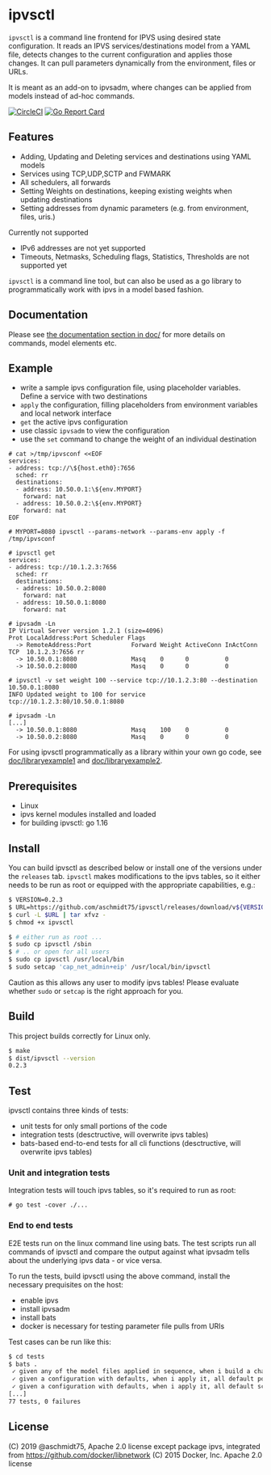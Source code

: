 # ipvsctl

`ipvsctl` is a command line frontend for IPVS using desired state configuration. It reads an IPVS services/destinations model from a YAML file, detects changes to the current configuration and applies those changes. It can pull parameters dynamically from the environment, files or URLs.

It is meant as an add-on to ipvsadm, where changes can be applied from models instead of ad-hoc commands.

[![CircleCI](https://circleci.com/gh/aschmidt75/ipvsctl/tree/master.svg?style=svg)](https://circleci.com/gh/aschmidt75/ipvsctl/tree/master)
[![Go Report Card](https://goreportcard.com/badge/github.com/aschmidt75/ipvsctl)](https://goreportcard.com/report/github.com/aschmidt75/ipvsctl)

## Features

* Adding, Updating and Deleting services and destinations using YAML models
* Services using TCP,UDP,SCTP and FWMARK
* All schedulers, all forwards
* Setting Weights on destinations, keeping existing weights when updating destinations
* Setting addresses from dynamic parameters (e.g. from environment, files, uris.)

Currently not supported

* IPv6 addresses are not yet supported
* Timeouts, Netmasks, Scheduling flags, Statistics, Thresholds are not supported yet

`ipvsctl` is a command line tool, but can also be used as a go library to programmatically work with ipvs in a model based fashion.

## Documentation

Please see [the documentation section in doc/](doc/) for more details on commands, model elements etc. 

## Example

* write a sample ipvs configuration file, using placeholder variables. Define a service with two destinations
* `apply` the configuration, filling placeholders from environment variables and local network interface
* `get` the active ipvs configuration
* use classic `ipvsadm` to view the configuration
* use the `set` command to change the weight of an individual destination

```
# cat >/tmp/ipvsconf <<EOF
services:
- address: tcp://\${host.eth0}:7656
  sched: rr
  destinations:
  - address: 10.50.0.1:\${env.MYPORT}
    forward: nat
  - address: 10.50.0.2:\${env.MYPORT}
    forward: nat
EOF

# MYPORT=8080 ipvsctl --params-network --params-env apply -f /tmp/ipvsconf

# ipvsctl get
services:
- address: tcp://10.1.2.3:7656
  sched: rr
  destinations:
  - address: 10.50.0.2:8080
    forward: nat
  - address: 10.50.0.1:8080
    forward: nat

# ipvsadm -Ln
IP Virtual Server version 1.2.1 (size=4096)
Prot LocalAddress:Port Scheduler Flags
  -> RemoteAddress:Port           Forward Weight ActiveConn InActConn
TCP  10.1.2.3:7656 rr
  -> 10.50.0.1:8080               Masq    0      0          0
  -> 10.50.0.2:8080               Masq    0      0          0    

# ipvsctl -v set weight 100 --service tcp://10.1.2.3:80 --destination 10.50.0.1:8080
INFO Updated weight to 100 for service tcp://10.1.2.3:80/10.50.0.1:8080

# ipvsadm -Ln
[...]
  -> 10.50.0.1:8080               Masq    100    0          0
  -> 10.50.0.2:8080               Masq    0      0          0
```

For using ipvsctl programmatically as a library within your own go code, see [doc/libraryexample1](doc/libraryexample1) and [doc/libraryexample2](doc/libraryexample2).

## Prerequisites

* Linux
* ipvs kernel modules installed and loaded
* for building ipvsctl: go 1.16

## Install

You can build ipvsctl as described below or install one of the versions under the `releases` tab.
`ipvsctl` makes modifications to the ipvs tables, so it either needs to be run as root or equipped
with the appropriate capabilities, e.g.:

```bash
$ VERSION=0.2.3
$ URL=https://github.com/aschmidt75/ipvsctl/releases/download/v${VERSION}/ipvsctl_${VERSION}_$(uname -s)_$(uname -m).tar.gz
$ curl -L $URL | tar xfvz -
$ chmod +x ipvsctl

$ # either run as root ...
$ sudo cp ipvsctl /sbin
$ # .. or open for all users
$ sudo cp ipvsctl /usr/local/bin
$ sudo setcap 'cap_net_admin+eip' /usr/local/bin/ipvsctl 
```

Caution as this allows any user to modify ipvs tables! Please evaluate whether `sudo` or `setcap` is the right approach for you.

## Build

This project builds correctly for Linux only.

```bash
$ make
$ dist/ipvsctl --version
0.2.3
```

## Test

ipvsctl contains three kinds of tests: 
* unit tests for only small portions of the code 
* integration tests (desctructive, will overwrite ipvs tables)
* bats-based end-to-end tests for all cli functions (desctructive, will overwrite ipvs tables)

### Unit and integration tests

Integration tests will touch ipvs tables, so it's required to run as root:

```
# go test -cover ./...
```

### End to end tests

E2E tests run on the linux command line using bats. The test scripts run all commands of
ipvsctl and compare the output against what ipvsadm tells about the underlying ipvs data - or vice versa.

To run the tests, build ipvsctl using the above command, install the necessary prequisites on the host:

* enable ipvs
* install ipvsadm
* install bats
* docker is necessary for testing parameter file pulls from URIs

Test cases can be run like this:

```bash
$ cd tests
$ bats .
 ✓ given any of the model files applied in sequence, when i build a changeset for the same model, it must always be empty
 ✓ given a configuration with defaults, when i apply it, all default port values must have been set correctly.
 ✓ given a configuration with defaults, when i apply it, all default scheduler values must have been set correctly.
[...]
77 tests, 0 failures
```

## License

(C) 2019 @aschmidt75, Apache 2.0 license
except package ipvs, integrated from https://github.com/docker/libnetwork (C) 2015 Docker, Inc. Apache 2.0 license
